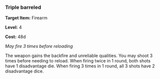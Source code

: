 ### Triple barreled

**Target Item:** Firearm

**Level:** 4

**Cost:** 48d

_May fire 3 times before reloading_

The weapon gains the backfire and unreliable qualities. You may shoot 3 times before needing to reload. When firing twice in 1 round, both shots have 1 disadvantage die. When firing 3 times in 1 round, all 3 shots have 2 disadvantage dice.
